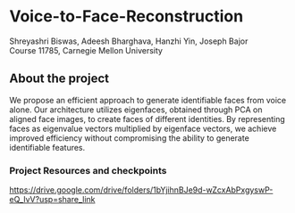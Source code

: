 # Voice-to-Face-Reconstruction

Shreyashri Biswas, Adeesh Bharghava, Hanzhi Yin, Joseph Bajor  
Course 11785, Carnegie Mellon University


## About the project
We propose an efficient approach to generate identifiable faces from voice alone. Our architecture utilizes eigenfaces, obtained through PCA on aligned face images, to create faces of different identities. 
By representing faces as eigenvalue vectors multiplied by eigenface vectors, we achieve improved efficiency without compromising the ability to generate identifiable features.

### Project Resources and checkpoints
https://drive.google.com/drive/folders/1bYjihnBJe9d-wZcxAbPxgyswP-eQ_IvV?usp=share_link
